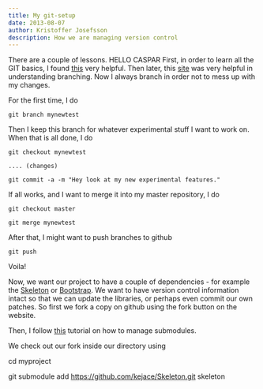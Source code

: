 ```yaml
---
title: My git-setup
date: 2013-08-07
author: Kristoffer Josefsson
description: How we are managing version control
---
```


There are a couple of lessons. HELLO CASPAR
First, in order to learn all the GIT basics, I found [this](http://try.github.io/) very helpful.
Then later, this [site](https://github.com/Kunena/Kunena-Forum/wiki/Create-a-new-branch-with-git-and-manage-branches) was very helpful in understanding branching. Now I always branch in order not to mess up with my changes.

For the first time, I do


    git branch mynewtest


Then I keep this branch for whatever experimental stuff I want to work on. When that is all done, I do


    git checkout mynewtest

    .... (changes)

    git commit -a -m "Hey look at my new experimental features."


If all works, and I want to merge it into my master repository, I do


    git checkout master

    git merge mynewtest


After that, I might want to push branches to github


	git push


Voila!

Now, we want our project to have a couple of dependencies - for example the [Skeleton](www.getskeleton.com) or [Bootstrap](twitter.github.io/bootstrap/‎). We want to have version control information intact so that we can update the libraries, or perhaps even commit our own patches. So first we fork a copy on github using the fork button on the website.

Then, I follow [this](http://git-scm.com/book/en/Git-Tools-Submodules) tutorial on how to manage submodules.

We check out our fork inside our directory using


cd myproject

git submodule add https://github.com/kejace/Skeleton.git skeleton

